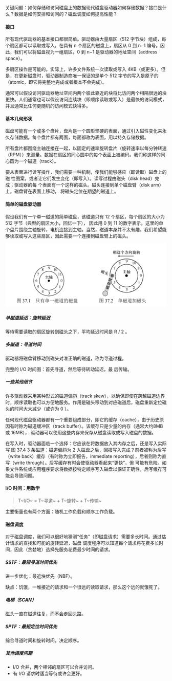 关键问题：如何存储和访问磁盘上的数据现代磁盘驱动器如何存储数据？接口是什么？数据是如何安排和访问的？磁盘调度如何提高性能？

#### 接口

所有现代驱动器的基本接口都很简单。驱动器由大量扇区（512 字节块）组成，每个扇区都可以读取或写入。在具有 n 个扇区的磁盘上，扇区从 0 到 n−1 编号。因此，我们可以将磁盘视为一组扇区，0 到 n−1 是驱动器的地址空间（address space）。

多扇区操作是可能的。实际上，许多文件系统一次读取或写入 4KB（或更多）。但是，在更新磁盘时，驱动器制造商唯一保证的是单个 512 字节的写入是原子的（atomic，即它将完整地完成或者根本不会完成）。

通常可以假设访问驱动器地址空间内两个彼此靠近的块将比访问两个相隔很远的块更快。人们通常也可以假设访问连续块（即顺序读取或写入）是最快的访问模式，并且通常比任何更随机的访问模式快得多。

#### 基本几何形状

磁盘可能有一个或多个盘片，盘片是一个圆形坚硬的表面，通过引入磁性变化来永久存储数据。每个盘片都有两面，每面都称为表面，用以持久存储数据。

所有盘片都围绕主轴连接在一起，以固定的速率旋转盘片（旋转速率以每分钟转速（RPM））来测量。数据在扇区的同心圆中的每个表面上被编码。我们称这样的同心圆为一个磁道（track）。

要从表面进行读写操作，我们需要一种机制，使我们能够感应（即读取）磁盘上的磁 性图案，或者让它们发生变化（即写入）。读写过程由磁头（disk head）完成；驱动器的每 个表面有一个这样的磁头。磁头连接到单个磁盘臂（disk arm）上，磁盘臂在表面上移动， 将磁头定位在期望的磁道上。

#### 简单的磁盘驱动器

假设我们有一个单一磁道的简单磁盘，该磁道只有 12 个扇区，每个扇区的大小为 512 字节（典型的扇区大小，回忆一下），
因此用 0 到 11 的数字表示。这里的单个盘片围绕主轴旋转，电机连接到主轴。当然，磁道本身并不太有趣，我们希望能够读取或写入这些扇区，因此需要一个连接到磁盘臂上的磁头。



![img](../res/2203291.png)

##### 单磁道延迟：旋转延迟

等待需要读取的扇区旋转到磁头之下，平均延迟时间是 R / 2 。

##### 多磁道：寻道时间

驱动器将磁盘臂移动到磁头对准正确的磁道，称为寻道过程。

完整的 I/O 时间图：首先寻道，然后等待转动延迟，最 后传输。

##### 一些其他细节

许多驱动器采用某种形式的磁道偏斜（track skew），以确保即使在跨越磁道边界时，顺序读取也可以方便地服务。作用是磁头移动到对应磁道后，磁盘重新定位磁头的时间大大减少（或许为 0 ）。

任何现代磁盘驱动器都有一个重要组成部分，即它的缓存（cache），由于历史原 因有时称为磁道缓冲区（track buffer）。该缓存只是少量的内存（通常大约8MB或 16MB）， 驱动器可以使用这些内存来保存从磁盘读取或写入磁盘的数据。

在写入时，驱动器面临一个选择：它应该在将数据放入其内存之后，还是写入实际写
图 37.4 3 条磁道：磁道偏斜为 2
入磁盘之后，回报写入完成？前者被称为后写（write back）缓存（有时称为立即报告，immediate reporting），后者则称为直写（write through）。后写缓存有时会使驱动器看起来“更快”，但 可能有危险。如果文件系统或应用程序要求将数据按特定顺序写入磁盘以保证正确性，后写缓存可能会导致问题。

#### I/O 时间：用数学

> T~I/O~ = T~寻道~ + T~旋转~ + T~传输~

主要衡量也有两个方面：随机工作负载和顺序工作负载。

#### 磁盘调度

对于磁盘调度，我们可以很好地猜测“任务”（即磁盘请求）需要多长时间。通过估计请求的查找和可能的旋转延迟，磁盘 调度程序可以知道每个请求将花费多长时间，因此（贪婪地）选择先服务花费最少时间的请求。

##### SSTF：最短寻道时间优先

进一步优化：最近块优先（NBF）。

缺点：饥饿，一堆接近的请求和一个很远的读取请求，那么这个远的就饿死了。

##### 电梯（SCAN）

磁头一直在磁道往复，而不会走回头路。

##### SPTF：最短定位时间优先

综合寻道时间和旋转时间，决定顺序。

##### 其他调度问题

- I/O 合并，两个相邻的扇区可以合并访问。
- 有 I/O 请求时适当等待或许会更好。



